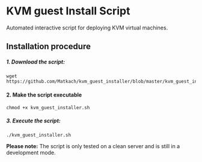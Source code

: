 # KVM guest Install Script

Automated interactive script for deploying KVM virtual machines.

## Installation procedure

##### 1. Download the script:
```
wget https://github.com/Matkach/kvm_guest_installer/blob/master/kvm_guest_installer.sh
```

#### 2. Make the script executable
```
chmod +x kvm_guest_installer.sh
```
##### 3. Execute the script:
```
./kvm_guest_installer.sh
```
<b>Please note:</b> The script is only tested on a clean server and is still in a development mode. 

